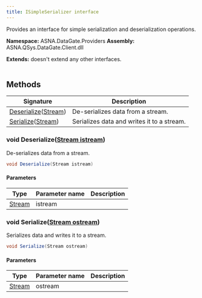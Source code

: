 ```yaml
---
title: ISimpleSerializer interface
---
```


Provides an interface for simple serialization and deserialization operations.

**Namespace:** ASNA.DataGate.Providers
**Assembly:** ASNA.QSys.DataGate.Client.dll

**Extends:** doesn't extend any other interfaces.
<br>
<br>

## Methods

| Signature | Description |
| --- | --- |
| [Deserialize](#void-deserializestream-istream)([Stream](https://learn.microsoft.com/en-us/dotnet/api/system.io.stream?view=net-8.0)) | De-serializes data from a stream.
| [Serialize](#void-serializestream-ostream)([Stream](https://learn.microsoft.com/en-us/dotnet/api/system.io.stream?view=net-8.0)) | Serializes data and writes it to a stream.

### void Deserialize([Stream istream](https://learn.microsoft.com/en-us/dotnet/api/system.io.stream?view=net-8.0))

De-serializes data from a stream.

```cs
void Deserialize(Stream istream)
```

#### Parameters

| Type | Parameter name | Description
| --- | --- | ---
| [Stream](https://learn.microsoft.com/en-us/dotnet/api/system.io.stream?view=net-8.0) | istream | 

### void Serialize([Stream ostream](https://learn.microsoft.com/en-us/dotnet/api/system.io.stream?view=net-8.0))

Serializes data and writes it to a stream.

```cs
void Serialize(Stream ostream)
```

#### Parameters

| Type | Parameter name | Description
| --- | --- | ---
| [Stream](https://learn.microsoft.com/en-us/dotnet/api/system.io.stream?view=net-8.0) | ostream | 
